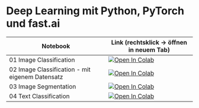# Deep Learning mit Python, PyTorch und fast.ai


| Notebook  |  Link (rechtsklick -> öffnen in neuem Tab)  |
|---|----|
| 01 Image Classification  | [![Open In Colab](https://colab.research.google.com/assets/colab-badge.svg)](https://colab.research.google.com/github/floleuerer/ml-tutorials/blob/main/01_fastai_pets.ipynb)  |
| 02 Image Classification - mit eigenem Datensatz | [![Open In Colab](https://colab.research.google.com/assets/colab-badge.svg)](https://colab.research.google.com/github/floleuerer/ml-tutorials/blob/main/02_fastai_imgscraper.ipynb) |
| 03 Image Segmentation | [![Open In Colab](https://colab.research.google.com/assets/colab-badge.svg)](https://colab.research.google.com/github/floleuerer/ml-tutorials/blob/main/03_fastai_segmentation.ipynb) |
| 04 Text Classification | [![Open In Colab](https://colab.research.google.com/assets/colab-badge.svg)](https://colab.research.google.com/github/floleuerer/ml-tutorials/blob/main/04_fastai_text.ipynb) |